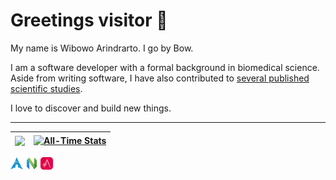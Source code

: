 # Greetings visitor 👋

My name is Wibowo Arindrarto. I go by Bow.

I am a software developer with a formal background in biomedical science. Aside from writing
software, I have also contributed to [several published scientific studies](https://scholar.google.com/citations?user=h2sRcxwAAAAJ&hl=en).

I love to discover and build new things.

---

| <a href="https://github.com/bow"><img align="center" src="https://github-readme-stats.vercel.app/api/top-langs/?username=bow&hide=html,vim%20script,postscript,css,tex&langs_count=10&exclude_repo=dotfiles&layout=compact&hide_border=true&title_color=007c5b&icon_color=007c5b&text_color=2a2a2a" /></a> | <a href="https://github.com/bow"><img align="center" src="https://github-readme-stats.vercel.app/api?username=bow&count_private=true&show_icons=true&include_all_commits=true&custom_title=All-Time%20Stats&hide_border=true&title_color=007c5b&icon_color=007c5b&text_color=2a2a2a" alt="All-Time Stats" /></a> |
| ------------- | ------------- |

<code><a href="https://archlinux.org/"><img height="20" alt="archlinux" src="https://raw.githubusercontent.com/github/explore/7b8474be525e3f210d3c8d60a32beca4bfc2895b/topics/archlinux/archlinux.png" /></a></code>
<code><a href="https://neovim.io/"><img height="20" alt="neovim" src="https://raw.githubusercontent.com/github/explore/26674e638508ac4a4e113ee32d6755ebfa000569/topics/neovim/neovim.png" /></a></code>
<code><a href="https://docs.asciidoctor.org/asciidoc/latest/"><img height="20" alt="asciidoc" src="https://raw.githubusercontent.com/asciidoctor/brand/main/logo/logo-fill-color.svg" /></a></code>

